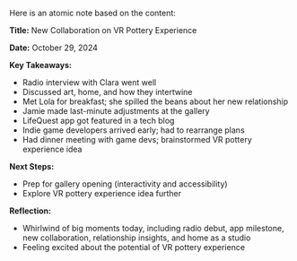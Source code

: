 Here is an atomic note based on the content:

**Title:** New Collaboration on VR Pottery Experience

**Date:** October 29, 2024

**Key Takeaways:**

* Radio interview with Clara went well
* Discussed art, home, and how they intertwine
* Met Lola for breakfast; she spilled the beans about her new relationship
* Jamie made last-minute adjustments at the gallery
* LifeQuest app got featured in a tech blog
* Indie game developers arrived early; had to rearrange plans
* Had dinner meeting with game devs; brainstormed VR pottery experience idea

**Next Steps:**

* Prep for gallery opening (interactivity and accessibility)
* Explore VR pottery experience idea further

**Reflection:**

* Whirlwind of big moments today, including radio debut, app milestone, new collaboration, relationship insights, and home as a studio
* Feeling excited about the potential of VR pottery experience